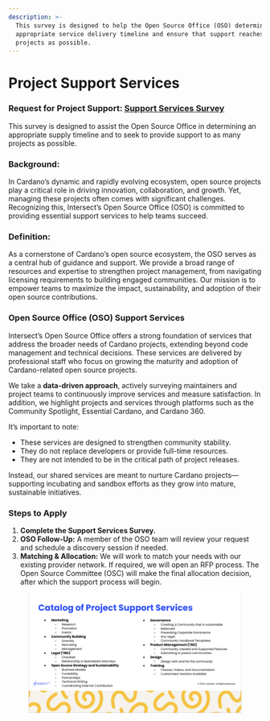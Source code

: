 ```yaml
---
description: >-
  This survey is designed to help the Open Source Office (OSO) determine an
  appropriate service delivery timeline and ensure that support reaches as many
  projects as possible.
---
```


# Project Support Services

### Request for Project Support: [Support Services Survey](https://forms.clickup.com/9015279944/f/8cnmga8-13635/JABH2WVEOIS8Q4UAGU)

This survey is designed to assist the Open Source Office in determining an appropriate supply timeline and to seek to provide support to as many projects as possible.&#x20;

### Background:&#x20;

In Cardano’s dynamic and rapidly evolving ecosystem, open source projects play a critical role in driving innovation, collaboration, and growth. Yet, managing these projects often comes with significant challenges. Recognizing this, Intersect’s Open Source Office (OSO) is committed to providing essential support services to help teams succeed.

### Definition:&#x20;

As a cornerstone of Cardano’s open source ecosystem, the OSO serves as a central hub of guidance and support. We provide a broad range of resources and expertise to strengthen project management, from navigating licensing requirements to building engaged communities. Our mission is to empower teams to maximize the impact, sustainability, and adoption of their open source contributions.

### Open Source Office (OSO) Support Services

Intersect’s Open Source Office offers a strong foundation of services that address the broader needs of Cardano projects, extending beyond code management and technical decisions. These services are delivered by professional staff who focus on growing the maturity and adoption of Cardano-related open source projects.

We take a **data-driven approach**, actively surveying maintainers and project teams to continuously improve services and measure satisfaction. In addition, we highlight projects and services through platforms such as the Community Spotlight, Essential Cardano, and Cardano 360.

It’s important to note:

* These services are designed to strengthen community stability.
* They do not replace developers or provide full-time resources.
* They are not intended to be in the critical path of project releases.

Instead, our shared services are meant to nurture Cardano projects—supporting incubating and sandbox efforts as they grow into mature, sustainable initiatives.

### Steps to Apply

1. **Complete the Support Services Survey.**
2. **OSO Follow-Up:** A member of the OSO team will review your request and schedule a discovery session if needed.
3. **Matching & Allocation:** We will work to match your needs with our existing provider network. If required, we will open an RFP process. The Open Source Committee (OSC) will make the final allocation decision, after which the support process will begin.

<figure><img src="../../.gitbook/assets/image (3).png" alt=""><figcaption></figcaption></figure>

